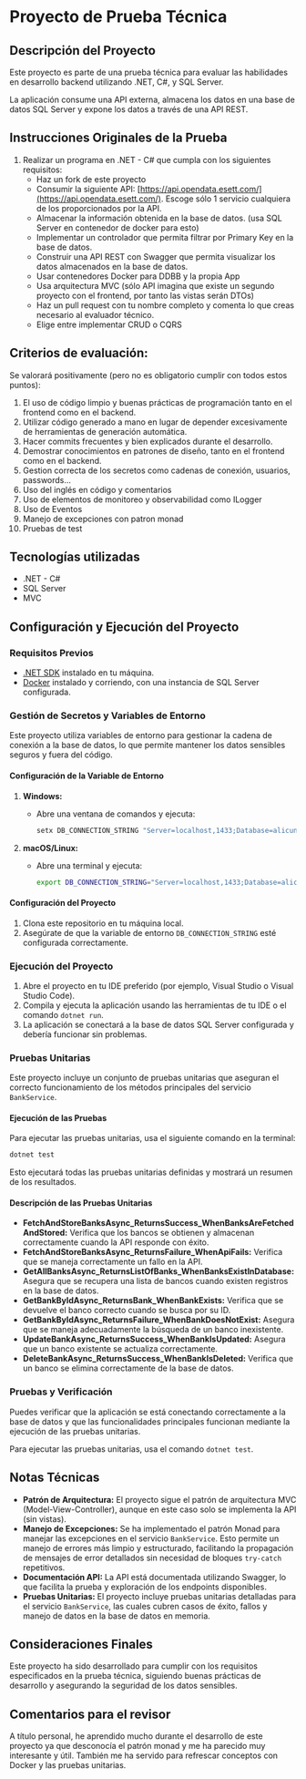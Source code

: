 ﻿# Proyecto de Prueba Técnica

## Descripción del Proyecto

Este proyecto es parte de una prueba técnica para evaluar las habilidades en desarrollo backend utilizando .NET, C#, y SQL Server. 

La aplicación consume una API externa, almacena los datos en una base de datos SQL Server y expone los datos a través de una API REST.

## Instrucciones Originales de la Prueba

1. Realizar un programa en .NET - C# que cumpla con los siguientes requisitos:
    - Haz un fork de este proyecto
    - Consumir la siguiente API: [https://api.opendata.esett.com/](https://api.opendata.esett.com/). Escoge sólo 1 servicio cualquiera de los proporcionados por la API.
    - Almacenar la información obtenida en la base de datos. (usa SQL Server en contenedor de docker para esto)
    - Implementar un controlador que permita filtrar por Primary Key en la base de datos.
    - Construir una API REST con Swagger que permita visualizar los datos almacenados en la base de datos.
    - Usar contenedores Docker para DDBB y la propia App
    - Usa arquitectura MVC (sólo API imagina que existe un segundo proyecto con el frontend, por tanto las vistas serán DTOs)
    - Haz un pull request con tu nombre completo y comenta lo que creas necesario al evaluador técnico.
    - Elige entre implementar CRUD o CQRS

## Criterios de evaluación:

Se valorará positivamente (pero no es obligatorio cumplir con todos estos puntos):

1. El uso de código limpio y buenas prácticas de programación tanto en el frontend como en el backend.
2. Utilizar código generado a mano en lugar de depender excesivamente de herramientas de generación automática.
3. Hacer commits frecuentes y bien explicados durante el desarrollo.
4. Demostrar conocimientos en patrones de diseño, tanto en el frontend como en el backend.
5. Gestion correcta de los secretos como cadenas de conexión, usuarios, passwords...
6. Uso del inglés en código y comentarios
7. Uso de elementos de monitoreo y observabilidad como ILogger
8. Uso de Eventos
9. Manejo de excepciones con patron monad
10. Pruebas de test

## Tecnologías utilizadas

- .NET - C#
- SQL Server
- MVC

## Configuración y Ejecución del Proyecto

### Requisitos Previos

- [.NET SDK](https://dotnet.microsoft.com/download) instalado en tu máquina.
- [Docker](https://www.docker.com/get-started) instalado y corriendo, con una instancia de SQL Server configurada.

### Gestión de Secretos y Variables de Entorno

Este proyecto utiliza variables de entorno para gestionar la cadena de conexión a la base de datos, lo que permite mantener los datos sensibles seguros y fuera del código.

#### Configuración de la Variable de Entorno

1. **Windows:**
   - Abre una ventana de comandos y ejecuta:
     ```cmd
     setx DB_CONNECTION_STRING "Server=localhost,1433;Database=alicundepruebatecnica;User Id=sa;Password=YourStrong(!)Password;TrustServerCertificate=True;"
     ```

2. **macOS/Linux:**
   - Abre una terminal y ejecuta:
     ```bash
     export DB_CONNECTION_STRING="Server=localhost,1433;Database=alicundepruebatecnica;User Id=sa;Password=YourStrong(!)Password;TrustServerCertificate=True;"
     ```

#### Configuración del Proyecto

1. Clona este repositorio en tu máquina local.
2. Asegúrate de que la variable de entorno `DB_CONNECTION_STRING` esté configurada correctamente.

### Ejecución del Proyecto

1. Abre el proyecto en tu IDE preferido (por ejemplo, Visual Studio o Visual Studio Code).
2. Compila y ejecuta la aplicación usando las herramientas de tu IDE o el comando `dotnet run`.
3. La aplicación se conectará a la base de datos SQL Server configurada y debería funcionar sin problemas.

### Pruebas Unitarias

Este proyecto incluye un conjunto de pruebas unitarias que aseguran el correcto funcionamiento de los métodos principales del servicio `BankService`.

#### Ejecución de las Pruebas

Para ejecutar las pruebas unitarias, usa el siguiente comando en la terminal:

```bash
dotnet test
```
Esto ejecutará todas las pruebas unitarias definidas y mostrará un resumen de los resultados.

#### Descripción de las Pruebas Unitarias

- **FetchAndStoreBanksAsync_ReturnsSuccess_WhenBanksAreFetchedAndStored:** Verifica que los bancos se obtienen y almacenan correctamente cuando la API responde con éxito.
- **FetchAndStoreBanksAsync_ReturnsFailure_WhenApiFails:** Verifica que se maneja correctamente un fallo en la API.
- **GetAllBanksAsync_ReturnsListOfBanks_WhenBanksExistInDatabase:** Asegura que se recupera una lista de bancos cuando existen registros en la base de datos.
- **GetBankByIdAsync_ReturnsBank_WhenBankExists:** Verifica que se devuelve el banco correcto cuando se busca por su ID.
- **GetBankByIdAsync_ReturnsFailure_WhenBankDoesNotExist:** Asegura que se maneja adecuadamente la búsqueda de un banco inexistente.
- **UpdateBankAsync_ReturnsSuccess_WhenBankIsUpdated:** Asegura que un banco existente se actualiza correctamente.
- **DeleteBankAsync_ReturnsSuccess_WhenBankIsDeleted:** Verifica que un banco se elimina correctamente de la base de datos.

### Pruebas y Verificación

Puedes verificar que la aplicación se está conectando correctamente a la base de datos y que las funcionalidades principales funcionan mediante la ejecución de las pruebas unitarias.

Para ejecutar las pruebas unitarias, usa el comando `dotnet test`.

## Notas Técnicas

- **Patrón de Arquitectura:** El proyecto sigue el patrón de arquitectura MVC (Model-View-Controller), aunque en este caso solo se implementa la API (sin vistas).
- **Manejo de Excepciones:** Se ha implementado el patrón Monad para manejar las excepciones en el servicio `BankService`. Esto permite un manejo de errores más limpio y estructurado, facilitando la propagación de mensajes de error detallados sin necesidad de bloques `try-catch` repetitivos.
- **Documentación API:** La API está documentada utilizando Swagger, lo que facilita la prueba y exploración de los endpoints disponibles.
- **Pruebas Unitarias:** El proyecto incluye pruebas unitarias detalladas para el servicio `BankService`, las cuales cubren casos de éxito, fallos y manejo de datos en la base de datos en memoria.

## Consideraciones Finales

Este proyecto ha sido desarrollado para cumplir con los requisitos especificados en la prueba técnica, siguiendo buenas prácticas de desarrollo y asegurando la seguridad de los datos sensibles.

## Comentarios para el revisor

A título personal, he aprendido mucho durante el desarrollo de este proyecto ya que desconocía el patrón monad y me ha parecido muy interesante y útil. También me ha servido para refrescar conceptos con Docker y las pruebas unitarias.


